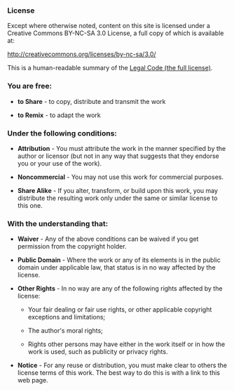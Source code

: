 ### License

Except where otherwise noted, content on this site is licensed under a Creative Commons
BY-NC-SA 3.0 License, a full copy of which is available at:

<http://creativecommons.org/licenses/by-nc-sa/3.0/>

This is a human-readable summary of the [Legal Code (the full license)][license].

[summary]: http://creativecommons.org/licenses/by-nc-sa/3.0/deed.en
[license]: http://creativecommons.org/licenses/by-nc-sa/3.0/legalcode


### You are free:

* **to Share** - to copy, distribute and transmit the work

* **to Remix** - to adapt the work


### Under the following conditions:

* **Attribution** - You must attribute the work in the manner specified by the author or licensor (but not in any way that suggests that they endorse you or your use of the work).

* **Noncommercial** - You may not use this work for commercial purposes.

* **Share Alike** - If you alter, transform, or build upon this work, you may distribute the resulting work only under the same or similar license to this one.


### With the understanding that:

* **Waiver** - Any of the above conditions can be waived if you get permission from the copyright holder.

* **Public Domain** - Where the work or any of its elements is in the public domain under applicable law, that status is in no way affected by the license.

* **Other Rights** - In no way are any of the following rights affected by the license:

    - Your fair dealing or fair use rights, or other applicable copyright exceptions and limitations;

    - The author's moral rights;

    - Rights other persons may have either in the work itself or in how the work is used, such as publicity or privacy rights.

* **Notice** - For any reuse or distribution, you must make clear to others the license terms of this work. The best way to do this is with a link to this web page.